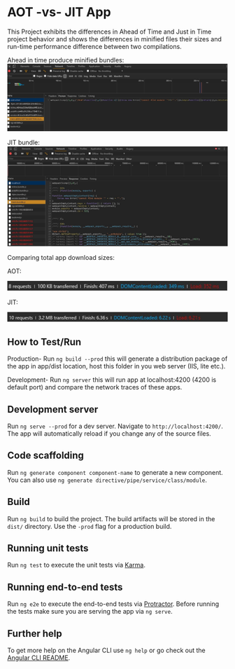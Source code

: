 # AOT -vs- JIT App

This Project exhibits the differences in Ahead of Time and Just in Time project behavior and shows the differences in minified files their sizes and run-time performance difference between two compilations.

Ahead in time produce minified bundles:
![alt tag](https://github.com/avilavate/Angular2_AOT_vs_JIT_Compilation/blob/master/src/assets/aot-minification.jpg)

JIT bundle:
![alt tag](https://github.com/avilavate/Angular2_AOT_vs_JIT_Compilation/blob/master/src/assets/jit-no-minification.jpg)

Comparing total app download sizes:

AOT:

![alt tag](https://github.com/avilavate/Angular2_AOT_vs_JIT_Compilation/blob/master/src/assets/aot-total-download-size.jpg)

JIT:

![alt tag](https://github.com/avilavate/Angular2_AOT_vs_JIT_Compilation/blob/master/src/assets/jit-total-download-size.jpg)

## How to Test/Run
Production- Run `ng build --prod` this will generate a distribution package of the app in  app/dist location, host this folder in you web server (IIS, lite etc.).

Development- Run `ng server` this will run app at localhost:4200 (4200 is default port) and compare the network traces of these apps.

## Development server
Run `ng serve --prod` for a dev server. Navigate to `http://localhost:4200/`. The app will automatically reload if you change any of the source files.

## Code scaffolding

Run `ng generate component component-name` to generate a new component. You can also use `ng generate directive/pipe/service/class/module`.

## Build

Run `ng build` to build the project. The build artifacts will be stored in the `dist/` directory. Use the `-prod` flag for a production build.

## Running unit tests

Run `ng test` to execute the unit tests via [Karma](https://karma-runner.github.io).

## Running end-to-end tests

Run `ng e2e` to execute the end-to-end tests via [Protractor](http://www.protractortest.org/).
Before running the tests make sure you are serving the app via `ng serve`.

## Further help

To get more help on the Angular CLI use `ng help` or go check out the [Angular CLI README](https://github.com/angular/angular-cli/blob/master/README.md).
